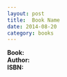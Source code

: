 ```yaml
---
layout: post
title:  Book Name
date: 2014-08-20
category: books
---
```

  
**Book:**   
**Author:**   
**ISBN:**   
